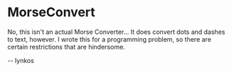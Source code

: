 MorseConvert
============
No, this isn't an actual Morse Converter...
It does convert dots and dashes to text, however.
I wrote this for a programming problem, so there are certain restrictions that are hindersome.

-- lynkos
